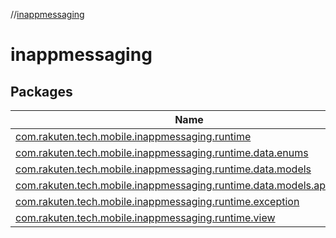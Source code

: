//[inappmessaging](index.md)

# inappmessaging

## Packages

| Name |
|---|
| [com.rakuten.tech.mobile.inappmessaging.runtime](inappmessaging/com.rakuten.tech.mobile.inappmessaging.runtime/index.md) |
| [com.rakuten.tech.mobile.inappmessaging.runtime.data.enums](inappmessaging/com.rakuten.tech.mobile.inappmessaging.runtime.data.enums/index.md) |
| [com.rakuten.tech.mobile.inappmessaging.runtime.data.models](inappmessaging/com.rakuten.tech.mobile.inappmessaging.runtime.data.models/index.md) |
| [com.rakuten.tech.mobile.inappmessaging.runtime.data.models.appevents](inappmessaging/com.rakuten.tech.mobile.inappmessaging.runtime.data.models.appevents/index.md) |
| [com.rakuten.tech.mobile.inappmessaging.runtime.exception](inappmessaging/com.rakuten.tech.mobile.inappmessaging.runtime.exception/index.md) |
| [com.rakuten.tech.mobile.inappmessaging.runtime.view](inappmessaging/com.rakuten.tech.mobile.inappmessaging.runtime.view/index.md) |
